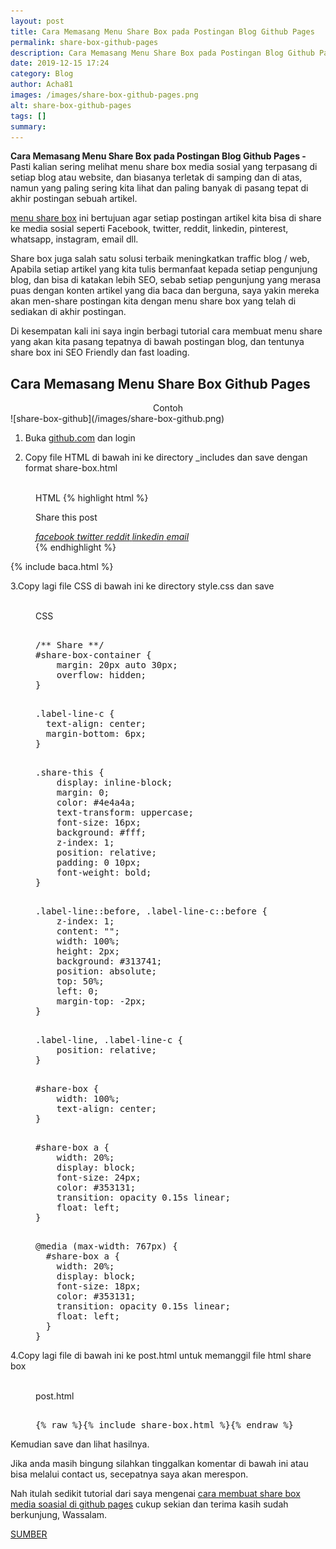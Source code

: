 ```yaml
---
layout: post
title: Cara Memasang Menu Share Box pada Postingan Blog Github Pages
permalink: share-box-github-pages
description: Cara Memasang Menu Share Box pada Postingan Blog Github Pages - Pasti kalian sering melihat menu share box sosial media yang terpasang di setiap blog atau website
date: 2019-12-15 17:24
category: Blog
author: Acha81
images: /images/share-box-github-pages.png
alt: share-box-github-pages
tags: []
summary: 
---
```

**Cara Memasang Menu Share Box pada Postingan Blog Github Pages -** Pasti kalian sering melihat menu share box media sosial yang terpasang di setiap blog atau website, dan biasanya terletak di samping dan di atas, namun yang paling sering kita lihat dan paling banyak di pasang tepat di akhir postingan sebuah artikel.

[menu share box](share-box-github-pages) ini bertujuan agar setiap postingan artikel kita bisa di share ke media sosial seperti Facebook, twitter, reddit, linkedin, pinterest, whatsapp, instagram, email dll.

Share box juga salah satu solusi terbaik meningkatkan traffic blog / web, Apabila setiap artikel yang kita tulis bermanfaat kepada setiap pengunjung blog, dan bisa di katakan lebih SEO, sebab setiap pengunjung yang merasa puas dengan konten artikel yang dia baca dan berguna, saya yakin mereka akan men-share postingan kita dengan menu share box yang telah di sediakan di akhir postingan.

Di kesempatan kali ini saya ingin berbagi tutorial cara membuat menu share yang akan kita pasang tepatnya di bawah postingan blog, dan tentunya share box ini SEO Friendly dan fast loading.

## Cara Memasang Menu Share Box Github Pages
<center>Contoh</center>
![share-box-github](/images/share-box-github.png)

1. Buka [github.com](github.com) dan login

2. Copy file HTML di bawah ini ke directory _includes dan save dengan format share-box.html
<br><br>

<figure class="highlight">
<span class="code-pil">
<i aria-hidden="true" class="fa fa-code font-weight-bold"></i>
HTML</span>
{% highlight html %}
<div id="share-box-container">
<div class="label-line-c">
<p class="share-this">Share this post</p>
</div>
<div id="share-box">
<a href="https://www.facebook.com/sharer/sharer.php?u={% raw %}{{ site.url }}{{ page.url }}{% endraw %}" onclick="window.open(this.href, 'mywin', 'left=20,top=20,width=500,height=500,toolbar=1,resizable=0'); return false;">
<i class="fa fa-facebook-official fa share-button">
facebook</i>
</a>
<a href="https://twitter.com/intent/tweet?text={% raw %}{{ page.title }}&url={{ site.url }}{{ page.url }}{% endraw %}" onclick="window.open(this.href, 'mywin', 'left=20,top=20,width=500,height=500,toolbar=1,resizable=0'); return false;">
<i class="fa fa-twitter fa share-button">
twitter</i>
</a>
<a href="http://www.reddit.com/submit?url={% raw %}{{ site.url }}{{ page.url }}{% endraw %}" onclick="window.open(this.href, 'mywin', 'left=20,top=20,width=900,height=500,toolbar=1,resizable=0'); return false;">
<i class="fa fa-reddit fa share-button">
reddit</i>
</a>
<a href="https://www.linkedin.com/shareArticle?mini=true&url={% raw %}{{ site.url }}{{ page.url }}{% endraw %}&title={% raw %}{{ page.title }}{% endraw %}&summary={% raw %}{{ page.desc }}{% endraw %}&source=webjeda" onclick="window.open(this.href, 'mywin', 'left=20,top=20,width=500,height=500,toolbar=1,resizable=0'); return false;">
<i class="fa fa-linkedin fa share-button">
linkedin</i>
</a>
<a href="mailto:?subject={% raw %}{{ page.title }}{% endraw %}&amp;body=Check out this site {% raw %}{{ site.url }}{{ page.url }}{% endraw %}">
<i class="fa fa-envelope fa share-button">
email</i>
</a>
</div>
</div>
{% endhighlight %}
</figure>

{% include baca.html %}

3.Copy lagi file CSS di bawah ini ke directory style.css dan save
<br><br>

<figure class="highlight">
<span class="code-pil">
<i aria-hidden="true" class="fa fa-code font-weight-bold"></i>
CSS</span>
<pre><span class="nt">
/** Share **/
#share-box-container {
    margin: 20px auto 30px;
    overflow: hidden;
}
</span></pre>

<pre><span class="nt">
.label-line-c {
  text-align: center;
  margin-bottom: 6px;
}
</span></pre>

<pre><span class="nt">
.share-this {
    display: inline-block;
    margin: 0;
    color: #4e4a4a;
    text-transform: uppercase;
    font-size: 16px;
    background: #fff;
    z-index: 1;
    position: relative;
    padding: 0 10px;
    font-weight: bold;
}
</span></pre>

<pre><span class="nt">
.label-line::before, .label-line-c::before {
    z-index: 1;
    content: "";
    width: 100%;
    height: 2px;
    background: #313741;
    position: absolute;
    top: 50%;
    left: 0;
    margin-top: -2px;
}
</span></pre>

<pre><span class="nt">
.label-line, .label-line-c {
    position: relative;
}
</span></pre>

<pre><span class="nt">
#share-box {
    width: 100%;
    text-align: center;
}
</span></pre>

<pre><span class="nt">
#share-box a {
    width: 20%;
    display: block;
    font-size: 24px;
    color: #353131;
    transition: opacity 0.15s linear;
    float: left;
}
</span></pre>

<pre><span class="nt">
@media (max-width: 767px) {
  #share-box a {
    width: 20%;
    display: block;
    font-size: 18px;
    color: #353131;
    transition: opacity 0.15s linear;
    float: left;
  }
}
</span></pre>
</figure>

4.Copy lagi file di bawah ini ke post.html untuk memanggil file html share box
<br><br>

<figure class="highlight">
<span class="code-pil"><i aria-hidden="true" class="fa fa-code font-weight-bold"></i>post.html</span>
<pre><span class="nt">
{% raw %}{% include share-box.html %}{% endraw %}
</span></pre>
</figure>

Kemudian save dan lihat hasilnya.

Jika anda masih bingung silahkan tinggalkan komentar di bawah ini atau bisa melalui contact us, secepatnya saya akan merespon.

Nah itulah sedikit tutorial dari saya mengenai [cara membuat share box media soasial di github pages](share-box-github-pages) cukup sekian dan terima kasih sudah berkunjung, Wassalam. 

[SUMBER](https://jekyllcodex.org/without-plugin/share-buttons/)
